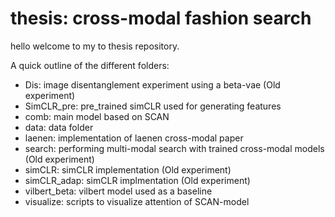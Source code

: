 # thesis: cross-modal fashion search

hello welcome to my to thesis repository.

A quick outline of the different folders:
- Dis: image disentanglement experiment using a beta-vae (Old experiment)
- SimCLR_pre: pre_trained simCLR used for generating features 
- comb: main model based on SCAN 
- data: data folder
- laenen: implementation of laenen cross-modal paper
- search: performing multi-modal search with trained cross-modal models (Old experiment)
- simCLR: simCLR implementation (Old experiment)
- simCLR_adap: simCLR implmentation (Old experiment)
- vilbert_beta: vilbert model used as a baseline
- visualize: scripts to visualize attention of SCAN-model
